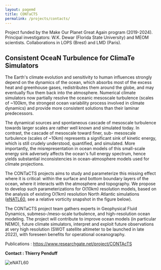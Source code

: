 ```yaml
---
layout: pagemd
title: CONTaCTS
permalink: /projects/contacts/
---
```


Project funded by the Make Our Planet Great Again program (2019-2024). Principal investigators: W.K. Dewar (Florida State University) and MEOM scientists. Collaborations in LOPS (Brest) and LMD (Paris).

## Consistent OceaN Turbulence for ClimaTe Simulators

The Earth's climate evolution and sensitivity to human influences strongly depend on the dynamics of the ocean, which absorbs most of the excess heat and greenhouse gases, redistributes them around the globe, and may eventually flux them back into the atmosphere. Numerical climate simulators now partially resolve the oceanic mesoscale turbulence (scales of ~100km, the strongest ocean variability process involved in climate dynamics) and provide more consistent solutions than their laminar predecessors.

The dynamical sources and spontaneous cascade of mesoscale turbulence towards larger scales are rather well known and simulated today. In contrast, the cascade of mesoscale toward finer, sub- mesoscale turbulence (scales of ~10km) represents a significant sink of kinetic energy, which is still crudely understood, quantified, and simulated. More importantly, the misrepresentation in ocean models of this small-scale energy sink adversely affects the ocean's full energy spectrum, hence yields substantial inconsistencies in ocean-atmosphere models used for climate projections.

The CONTaCTS projects aims to study and parameterize this missing effect where it is critical: within the surface and bottom boundary layers of the ocean, where it interacts with the atmosphere and topography. We propose to develop such parameterizations for O(10km) resolution models, based on the analysis of existing O(1km) resolution North Atlantic simulations ([eNATL60](https://lesommer.github.io/2019/05/12/eNATL60-runs-completed/), see a relative vorticity snapshot in the figure below).

The CONTaCTS project team gathers experts in Geophysical Fluid Dynamics, submeso-/meso-scale turbulence, and high-resolution ocean modeling. The project will contribute to improve ocean models (in particular NEMO), future climate simulators, interpret and exploit future observations at very high resolution (SWOT satellite altimeter to be launched in late 2022), with foreseen benefits for operational oceanography.

Publications : https://www.researchgate.net/project/CONTAcTS

**Contact : Thierry Penduff**


<img class="img-responsive img-centered" src="https://meom-group.github.io/assets/img/projects/contacts.png" alt="eNATL60"/>


